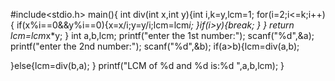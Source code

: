 #include<stdio.h>
main(){
	int div(int x,int y){int i,k=y,lcm=1;
		for(i=2;i<=k;i++){
		if(x%i==0&&y%i==0){x=x/i;y=y/i;lcm=lcm*i;
		}if(i>y){break;
		}
		}
		return lcm=lcm*x*y;
	}
int a,b,lcm;
printf("enter the 1st number:");
scanf("%d",&a);
printf("enter the 2nd number:");
scanf("%d",&b);
if(a>b){lcm=div(a,b);

}else{lcm=div(b,a);
}
printf("LCM of %d and %d is:%d ",a,b,lcm);
}
